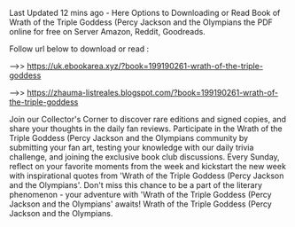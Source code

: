 Last Updated 12 mins ago - Here Options to Downloading or Read Book of Wrath of the Triple Goddess (Percy Jackson and the Olympians the PDF online for free on Server Amazon, Reddit, Goodreads.
 
Follow url below to download or read :
 
-->> https://uk.ebookarea.xyz/?book=199190261-wrath-of-the-triple-goddess
 
-->> https://zhauma-listreales.blogspot.com/?book=199190261-wrath-of-the-triple-goddess
 
Join our Collector's Corner to discover rare editions and signed copies, and share your thoughts in the daily fan reviews.
Participate in the Wrath of the Triple Goddess (Percy Jackson and the Olympians community by submitting your fan art, testing your knowledge with our daily trivia challenge, and joining the exclusive book club discussions.
Every Sunday, reflect on your favorite moments from the week and kickstart the new week with inspirational quotes from 'Wrath of the Triple Goddess (Percy Jackson and the Olympians'. Don't miss this chance to be a part of the literary phenomenon - your adventure with 'Wrath of the Triple Goddess (Percy Jackson and the Olympians' awaits! Wrath of the Triple Goddess (Percy Jackson and the Olympians.
